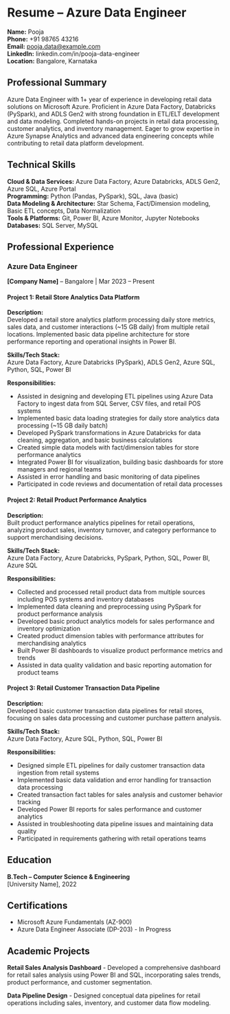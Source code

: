 # Resume – Azure Data Engineer

**Name:** Pooja  
**Phone:** +91 98765 43216  
**Email:** pooja.data@example.com  
**LinkedIn:** linkedin.com/in/pooja-data-engineer  
**Location:** Bangalore, Karnataka  

## Professional Summary

Azure Data Engineer with 1+ year of experience in developing retail data solutions on Microsoft Azure. Proficient in Azure Data Factory, Databricks (PySpark), and ADLS Gen2 with strong foundation in ETL/ELT development and data modeling. Completed hands-on projects in retail data processing, customer analytics, and inventory management. Eager to grow expertise in Azure Synapse Analytics and advanced data engineering concepts while contributing to retail data platform development.

## Technical Skills

**Cloud & Data Services:** Azure Data Factory, Azure Databricks, ADLS Gen2, Azure SQL, Azure Portal  
**Programming:** Python (Pandas, PySpark), SQL, Java (basic)  
**Data Modeling & Architecture:** Star Schema, Fact/Dimension modeling, Basic ETL concepts, Data Normalization  
**Tools & Platforms:** Git, Power BI, Azure Monitor, Jupyter Notebooks  
**Databases:** SQL Server, MySQL  

## Professional Experience

### Azure Data Engineer
**[Company Name]** – Bangalore | Mar 2023 – Present  

#### Project 1: Retail Store Analytics Data Platform

**Description:**  
Developed a retail store analytics platform processing daily store metrics, sales data, and customer interactions (~15 GB daily) from multiple retail locations. Implemented basic data pipeline architecture for store performance reporting and operational insights in Power BI.

**Skills/Tech Stack:**  
Azure Data Factory, Azure Databricks (PySpark), ADLS Gen2, Azure SQL, Python, SQL, Power BI

**Responsibilities:**
- Assisted in designing and developing ETL pipelines using Azure Data Factory to ingest data from SQL Server, CSV files, and retail POS systems
- Implemented basic data loading strategies for daily store analytics data processing (~15 GB daily batch)
- Developed PySpark transformations in Azure Databricks for data cleaning, aggregation, and basic business calculations
- Created simple data models with fact/dimension tables for store performance analytics
- Integrated Power BI for visualization, building basic dashboards for store managers and regional teams
- Assisted in error handling and basic monitoring of data pipelines
- Participated in code reviews and documentation of retail data processes

#### Project 2: Retail Product Performance Analytics

**Description:**  
Built product performance analytics pipelines for retail operations, analyzing product sales, inventory turnover, and category performance to support merchandising decisions.

**Skills/Tech Stack:**  
Azure Data Factory, Azure Databricks, PySpark, Python, SQL, Power BI, Azure SQL

**Responsibilities:**
- Collected and processed retail product data from multiple sources including POS systems and inventory databases
- Implemented data cleaning and preprocessing using PySpark for product performance analysis
- Developed basic product analytics models for sales performance and inventory optimization
- Created product dimension tables with performance attributes for merchandising analytics
- Built Power BI dashboards to visualize product performance metrics and trends
- Assisted in data quality validation and basic reporting automation for product teams

#### Project 3: Retail Customer Transaction Data Pipeline

**Description:**  
Developed basic customer transaction data pipelines for retail stores, focusing on sales data processing and customer purchase pattern analysis.

**Skills/Tech Stack:**  
Azure Data Factory, Azure SQL, Python, SQL, Power BI

**Responsibilities:**
- Designed simple ETL pipelines for daily customer transaction data ingestion from retail systems
- Implemented basic data validation and error handling for transaction data processing
- Created transaction fact tables for sales analysis and customer behavior tracking
- Developed Power BI reports for sales performance and customer analytics
- Assisted in troubleshooting data pipeline issues and maintaining data quality
- Participated in requirements gathering with retail operations teams

## Education

**B.Tech – Computer Science & Engineering**  
[University Name], 2022

## Certifications

- Microsoft Azure Fundamentals (AZ-900)
- Azure Data Engineer Associate (DP-203) - In Progress

## Academic Projects

**Retail Sales Analysis Dashboard** - Developed a comprehensive dashboard for retail sales analysis using Power BI and SQL, incorporating sales trends, product performance, and customer segmentation.

**Data Pipeline Design** - Designed conceptual data pipelines for retail operations including sales, inventory, and customer data flow modeling.
